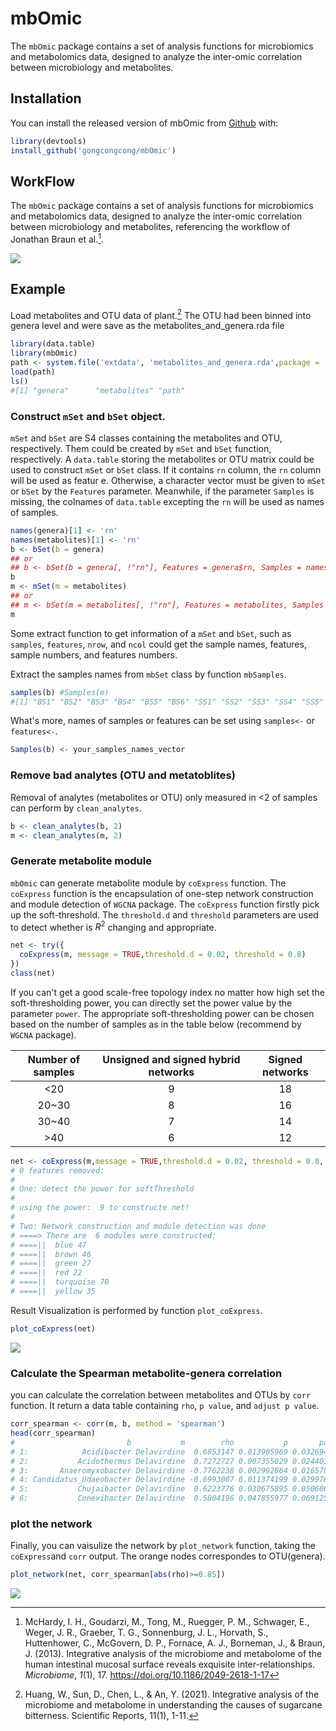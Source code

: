 # mbOmic

The `mbOmic` package contains a set of analysis functions for microbiomics and metabolomics data, designed to analyze the inter-omic correlation between microbiology and metabolites.

## Installation

You can install the released version of mbOmic from [Github](https://github.com/gongcongcong/mbOmic.git) with:

``` r
library(devtools)
install_github('gongcongcong/mbOmic')
```

## WorkFlow

The `mbOmic` package contains a set of analysis functions for microbiomics and metabolomics data, designed to analyze the inter-omic correlation between microbiology and metabolites, referencing the workflow of Jonathan Braun et al.[^1].

[^1]: McHardy, I. H., Goudarzi, M., Tong, M., Ruegger, P. M., Schwager, E., Weger, J. R., Graeber, T. G., Sonnenburg, J. L., Horvath, S., Huttenhower, C., McGovern, D. P., Fornace, A. J., Borneman, J., & Braun, J. (2013). Integrative analysis of the microbiome and metabolome of the human intestinal mucosal surface reveals exquisite inter-relationships. *Microbiome*, *1*(1), 17. <https://doi.org/10.1186/2049-2618-1-17>

![](https://raw.githubusercontent.com/gongcongcong/mbOmic/master/inst/doc/workflow.svg)

## Example

Load metabolites and OTU data of plant.[^2] The OTU had been binned into genera level and were save as the metabolites_and_genera.rda file

[^2]: Huang, W., Sun, D., Chen, L., & An, Y. (2021). Integrative analysis of the microbiome and metabolome in understanding the causes of sugarcane bitterness. Scientific Reports, 11(1), 1-11.

``` r
library(data.table)
library(mbOmic)
path <- system.file('extdata', 'metabolites_and_genera.rda',package = 'mbOmic')
load(path)
ls()
#[1] "genera"      "metabolites" "path" 
```

### Construct `mSet` and `bSet` object.

`mSet` and `bSet` are S4 classes containing the metabolites and OTU, respectively. Them could be created by `mSet` and `bSet` function, respectively. A `data.table` storing the metabolites or OTU matrix could be used to construct `mSet` or `bSet` class. If it contains `rn` column, the `rn` column will be used as featur e. Otherwise, a character vector must be given to `mSet` or `bSet` by the `Features` parameter. Meanwhile, if the parameter `Samples` is missing, the colnames of `data.table` excepting the `rn` will be used as names of samples.

``` r
names(genera)[1] <- 'rn'
names(metabolites)[1] <- 'rn'
b <- bSet(b = genera)
## or
## b <- bSet(b = genera[, !"rn"], Features = genera$rn, Samples = names(genera)[-1])
b
m <- mSet(m = metabolites)
## or
## m <- bSet(m = metabolites[, !"rn"], Features = metabolites, Samples = names(metabolites)[-1])
m
```

Some extract function to get information of a `mSet` and `bSet`, such as `samples`, `features`, `nrow`, and `ncol` could get the sample names, features, sample numbers, and features numbers.

Extract the samples names from `mbSet` class by function `mbSamples`.

``` r
samples(b) #Samples(m)
#[1] "BS1" "BS2" "BS3" "BS4" "BS5" "BS6" "SS1" "SS2" "SS3" "SS4" "SS5" "SS6"
```

What's more, names of samples or features can be set using `samples<-` or `features<-`.

``` r
Samples(b) <- your_samples_names_vector
```

### Remove bad analytes (OTU and metatoblites)

Removal of analytes (metabolites or OTU) only measured in \<2 of samples can perform by `clean_analytes`.

``` r
b <- clean_analytes(b, 2) 
m <- clean_analytes(m, 2)
```

### Generate metabolite module

`mbOmic` can generate metabolite module by `coExpress` function. The `coExpress` function is the encapsulation of one-step network construction and module detection of `WGCNA` package. The `coExpress` function firstly pick up the soft-threshold. The `threshold.d` and `threshold` parameters are used to detect whether is $R^2$ changing and appropriate.

``` r
net <- try({
  coExpress(m, message = TRUE,threshold.d = 0.02, threshold = 0.8)
})
class(net)
```

If you can't get a good scale-free topology index no matter how high set the soft-thresholding power, you can directly set the power value by the parameter `power`. The appropriate soft-thresholding power can be chosen based on the number of samples as in the table below (recommend by `WGCNA` package).

| **Number of samples** | **Unsigned and signed hybrid networks** | **Signed networks** |
|:---------------------:|:---------------------------------------:|:-------------------:|
|         \<20          |                    9                    |         18          |
|        20\~30         |                    8                    |         16          |
|        30\~40         |                    7                    |         14          |
|         \>40          |                    6                    |         12          |

``` r
net <- coExpress(m,message = TRUE,threshold.d = 0.02, threshold = 0.8, power = 9)
# 0 features removed:   
# 
# One: detect the power for softThreshold
# 
# using the power:  9 to constructe net!
# 
# Two: Network construction and module detection was done
# ====> There are  6 modules were constructed: 
# ====||  blue 47 
# ====||  brown 46 
# ====||  green 27 
# ====||  red 22 
# ====||  turquoise 70 
# ====||  yellow 35 
```

Result Visualization is performed by function `plot_coExpress`.

``` r
plot_coExpress(net)
```
![](https://raw.githubusercontent.com/gongcongcong/mbOmic/master/inst/doc/cluster_dendrogram.svg)

### Calculate the Spearman metabolite-genera correlation

you can calculate the correlation between metabolites and OTUs by `corr` function. It return a data table containing `rho`, `p value`, and `adjust p value`.

``` r
corr_spearman <- corr(m, b, method = 'spearman')
head(corr_spearman)
#                         b           m        rho           p       padj
# 1:            Acidibacter Delavirdine  0.6853147 0.013905969 0.03269484
# 2:           Acidothermus Delavirdine  0.7272727 0.007355029 0.02440333
# 3:       Anaeromyxobacter Delavirdine -0.7762238 0.002992864 0.01657070
# 4: Candidatus_Udaeobacter Delavirdine -0.6993007 0.011374199 0.02997610
# 5:           Chujaibacter Delavirdine  0.6223776 0.030675895 0.05060669
# 6:           Conexibacter Delavirdine  0.5804196 0.047855977 0.06912530
```

### plot the network

Finally, you can vaisulize the network by `plot_network` function, taking the `coExpress`and `corr` output. The orange nodes correspondes to OTU(genera).

``` r
plot_network(net, corr_spearman[abs(rho)>=0.85])
```
![](https://raw.githubusercontent.com/gongcongcong/mbOmic/master/inst/doc/network.svg)
